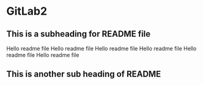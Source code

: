# GitLab2
## This is a subheading for README file

Hello readme file
Hello readme file
Hello readme file
Hello readme file
Hello readme file
Hello readme file

## This is another sub heading of README